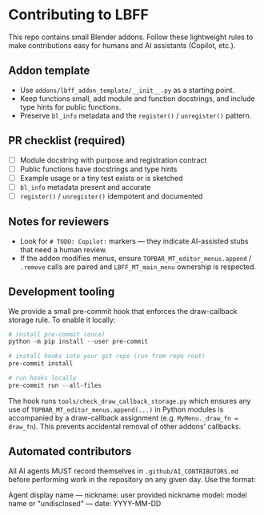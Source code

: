 # Contributing to LBFF

This repo contains small Blender addons. Follow these lightweight rules to make contributions easy for humans and AI assistants (Copilot, etc.).

## Addon template

- Use `addons/lbff_addon_template/__init__.py` as a starting point.
- Keep functions small, add module and function docstrings, and include type hints for public functions.
- Preserve `bl_info` metadata and the `register()` / `unregister()` pattern.

## PR checklist (required)

- [ ] Module docstring with purpose and registration contract
- [ ] Public functions have docstrings and type hints
- [ ] Example usage or a tiny test exists or is sketched
- [ ] `bl_info` metadata present and accurate
- [ ] `register()` / `unregister()` idempotent and documented

## Notes for reviewers

- Look for `# TODO: Copilot:` markers — they indicate AI-assisted stubs that need a human review.
- If the addon modifies menus, ensure `TOPBAR_MT_editor_menus.append` / `.remove` calls are paired and `LBFF_MT_main_menu` ownership is respected.

## Development tooling

We provide a small pre-commit hook that enforces the draw-callback storage rule. To enable it locally:

```powershell
# install pre-commit (once)
python -m pip install --user pre-commit

# install hooks into your git repo (run from repo root)
pre-commit install

# run hooks locally
pre-commit run --all-files
```

The hook runs `tools/check_draw_callback_storage.py` which ensures any use of `TOPBAR_MT_editor_menus.append(...)` in Python modules is accompanied by a draw-callback assignment (e.g. `MyMenu._draw_fn = draw_fn`). This prevents accidental removal of other addons' callbacks.

## Automated contributors

All AI agents MUST record themselves in `.github/AI_CONTRIBUTORS.md` before performing work in the repository on any given day. Use the format:

Agent display name —  nickname: user provided nickname model: model name or "undisclosed" — date: YYYY-MM-DD
